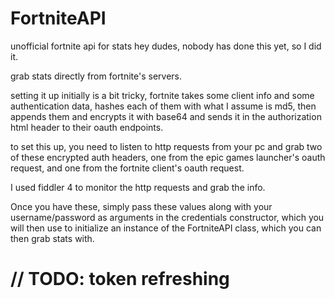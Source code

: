 # FortniteAPI
unofficial fortnite api for stats
hey dudes, nobody has done this yet, so I did it.

grab stats directly from fortnite's servers.

setting it up initially is a bit tricky, fortnite takes some client info and some authentication data, 
hashes each of them with what I assume is md5, then appends them and encrypts it with base64 and sends
it in the authorization html header to their oauth endpoints.

to set this up, you need to listen to http requests from your pc and grab two of these encrypted auth
headers, one from the epic games launcher's oauth request, and one from the fortnite client's oauth
request.

I used fiddler 4 to monitor the http requests and grab the info.

Once you have these, simply pass these values along with your username/password as arguments in the
credentials constructor, which you will then use to initialize an instance of the FortniteAPI class,
which you can then grab stats with.

# // TODO: token refreshing
